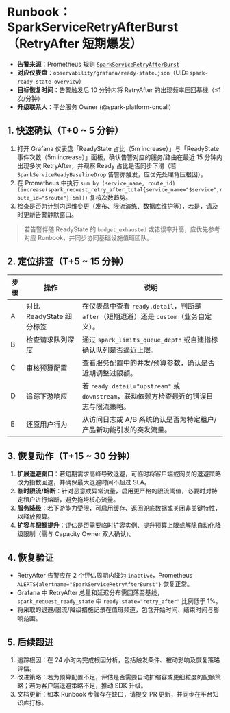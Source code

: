 # Runbook：SparkServiceRetryAfterBurst（RetryAfter 短期爆发）

- **告警来源**：Prometheus 规则 [`SparkServiceRetryAfterBurst`](../observability/prometheus-rules.yml)
- **对应仪表盘**：`observability/grafana/ready-state.json`（UID: `spark-ready-state-overview`）
- **目标恢复时间**：告警触发后 10 分钟内将 RetryAfter 的出现频率压回基线（≤1 次/分钟）
- **升级联系人**：平台服务 Owner (@spark-platform-oncall)

## 1. 快速确认（T+0 ~ 5 分钟）

1. 打开 Grafana 仪表盘「ReadyState 占比（5m increase）」与「ReadyState 事件次数（5m increase）」面板，确认告警对应的服务/路由在最近 15 分钟内出现多次 RetryAfter，并观察 Ready 占比是否同步下滑（若 `SparkServiceReadyBaselineDrop` 告警亦触发，应优先处理背压根因）。
2. 在 Prometheus 中执行 `sum by (service_name, route_id) (increase(spark_request_retry_after_total{service_name="$service",route_id="$route"}[5m]))` 复核次数趋势。
3. 检查是否为计划内运维变更（发布、限流演练、数据库维护等），若是，请及时更新告警静默窗口。

> 若告警伴随 ReadyState 的 `budget_exhausted` 或错误率升高，应优先参考对应 Runbook，并同步协同基础设施值班团队。

## 2. 定位排查（T+5 ~ 15 分钟）

| 步骤 | 操作 | 说明 |
| --- | --- | --- |
| A | 对比 ReadyState 细分标签 | 在仪表盘中查看 `ready.detail`，判断是 `after`（短期退避）还是 `custom`（业务自定义）。 |
| B | 检查请求队列深度 | 通过 `spark_limits_queue_depth` 或自建指标确认队列是否逼近上限。 |
| C | 审核预算配置 | 查看服务配置中的并发/预算参数，确认是否近期调整过限额。 |
| D | 追踪下游响应 | 若 `ready.detail="upstream"` 或 `downstream`，联动依赖方检查最近的错误日志与限流策略。 |
| E | 还原用户行为 | 从访问日志或 A/B 系统确认是否为特定租户/产品新功能引发的突发流量。 |

## 3. 恢复动作（T+15 ~ 30 分钟）

1. **扩展退避窗口**：若短期需求高峰导致退避，可临时将客户端或网关的退避策略改为指数回退，并确保最大退避时间不超过 SLA。
2. **临时限流/熔断**：针对恶意或异常流量，启用更严格的限流阈值，必要时对特定租户进行熔断，避免拖垮核心流量。
3. **服务降级**：若下游能力受限，可启用缓存、返回兜底数据或关闭非关键特性，以释放预算。
4. **扩容与配额提升**：评估是否需要临时扩容实例、提升预算上限或解除自动化降级限制（需与 Capacity Owner 双人确认）。

## 4. 恢复验证

- RetryAfter 告警应在 2 个评估周期内降为 `inactive`，Prometheus `ALERTS{alertname="SparkServiceRetryAfterBurst"}` 恢复正常。
- Grafana 中 RetryAfter 总量和延迟分布需回落至基线，`spark_request_ready_state` 中 `ready.state="retry_after"` 比例低于 1%。
- 将采取的退避/限流/降级措施记录在值班频道，包含开始时间、结束时间与影响范围。

## 5. 后续跟进

1. 追踪根因：在 24 小时内完成根因分析，包括触发条件、被动影响及恢复策略评估。
2. 改进策略：若为预算配置不足，评估是否需要自动扩缩容或更细粒度的配额策略；若为客户端退避策略不足，推动 SDK 升级。
3. 文档更新：如本 Runbook 步骤存在缺口，请提交 PR 更新，并同步在平台知识库打标。
